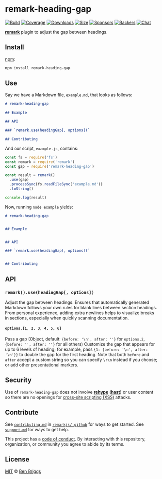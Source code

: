 # remark-heading-gap

[![Build][build-badge]][build]
[![Coverage][coverage-badge]][coverage]
[![Downloads][downloads-badge]][downloads]
[![Size][size-badge]][size]
[![Sponsors][sponsors-badge]][collective]
[![Backers][backers-badge]][collective]
[![Chat][chat-badge]][chat]

[**remark**][remark] plugin to adjust the gap between headings.


## Install

[npm][]:

```sh
npm install remark-heading-gap
```


## Use

Say we have a Markdown file, `example.md`, that looks as follows:

```markdown
# remark-heading-gap

## Example

## API

### `remark.use(headingGap[, options])`

## Contributing
```

And our script, `example.js`, contains:

```js
const fs = require('fs')
const remark = require('remark')
const gap = require('remark-heading-gap')

const result = remark()
  .use(gap)
  .processSync(fs.readFileSync('example.md'))
  .toString()

console.log(result)
```

Now, running `node example` yields:

```markdown
# remark-heading-gap


## Example


## API

### `remark.use(headingGap[, options])`


## Contributing
```


## API

### `remark().use(headingGap[, options])`

Adjust the gap between headings.
Ensures that automatically generated Markdown follows your own rules for blank
lines between section headings.
From personal experience, adding extra newlines helps to visualize breaks in
sections, especially when quickly scanning documentation.

#### `options.{1, 2, 3, 4, 5, 6}`

Pass a gap (Object, default: `{before: '\n', after: ''}` for `options.2`,
`{before: '', after: ''}` for all others)
Customize the gap that appears for up to 6 levels of heading; for example, pass
`{1: {before: '\n', after: '\n'}}` to double the gap for the first heading.
Note that both `before` and `after` accept a custom string so you can specify
`\r\n` instead if you choose; or add other presentational markers.


## Security

Use of `remark-heading-gap` does not involve [**rehype**][rehype]
([**hast**][hast]) or user content so there are no openings for
[cross-site scripting (XSS)][xss] attacks.


## Contribute

See [`contributing.md`][contributing] in [`remarkjs/.github`][health] for ways
to get started.
See [`support.md`][support] for ways to get help.

This project has a [code of conduct][coc].
By interacting with this repository, organization, or community you agree to
abide by its terms.


## License

[MIT][license] © [Ben Briggs][author]

<!-- Definitions -->

[build-badge]: https://img.shields.io/travis/remarkjs/remark-heading-gap.svg

[build]: https://travis-ci.org/remarkjs/remark-heading-gap

[coverage-badge]: https://img.shields.io/codecov/c/github/remarkjs/remark-heading-gap.svg

[coverage]: https://codecov.io/github/remarkjs/remark-heading-gap

[downloads-badge]: https://img.shields.io/npm/dm/remark-heading-gap.svg

[downloads]: https://www.npmjs.com/package/remark-heading-gap

[size-badge]: https://img.shields.io/bundlephobia/minzip/remark-heading-gap.svg

[size]: https://bundlephobia.com/result?p=remark-heading-gap

[sponsors-badge]: https://opencollective.com/unified/sponsors/badge.svg

[backers-badge]: https://opencollective.com/unified/backers/badge.svg

[collective]: https://opencollective.com/unified

[chat-badge]: https://img.shields.io/badge/chat-discussions-success.svg

[chat]: https://github.com/remarkjs/remark/discussions

[npm]: https://docs.npmjs.com/cli/install

[health]: https://github.com/remarkjs/.github

[contributing]: https://github.com/remarkjs/.github/blob/HEAD/contributing.md

[support]: https://github.com/remarkjs/.github/blob/HEAD/support.md

[coc]: https://github.com/remarkjs/.github/blob/HEAD/code-of-conduct.md

[license]: license

[author]: http://beneb.info

[remark]: https://github.com/remarkjs/remark

[xss]: https://en.wikipedia.org/wiki/Cross-site_scripting

[rehype]: https://github.com/rehypejs/rehype

[hast]: https://github.com/syntax-tree/hast
